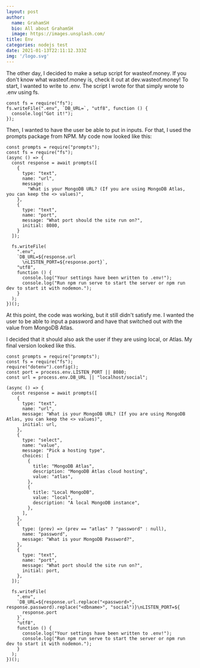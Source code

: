 ```yaml
---
layout: post
author:
  name: GrahamSH
  bio: All about GrahamSH
  image: https://images.unsplash.com/
title: Env
categories: nodejs test
date: 2021-01-13T22:11:12.333Z
img: '/logo.svg'
---
```


The other day, I decided to make a setup script for wasteof.money. If you don't know what wasteof.money is, check it out at dev.wasteof.money!
To start, I wanted to write to .env. The script I wrote for that simply wrote to .env using fs.

```js[env.js]
const fs = require("fs");
fs.writeFile(".env", `DB_URL=`, "utf8", function () {
  console.log("Got it!");
});
```

Then, I wanted to have the user be able to put in inputs. For that, I used the prompts package from NPM. My code now looked like this:

```js[env.js]
const prompts = require("prompts");
const fs = require("fs");
(async () => {
  const response = await prompts([
    {
      type: "text",
      name: "url",
      message:
        "What is your MongoDB URL? (If you are using MongoDB Atlas, you can keep the <> values)",
    },
    {
      type: "text",
      name: "port",
      message: "What port should the site run on?",
      initial: 8080,
    }
  ]);

  fs.writeFile(
    ".env",
    `DB_URL=${response.url
      \nLISTEN_PORT=${response.port}`,
    "utf8",
    function () {
      console.log("Your settings have been written to .env!");
      console.log("Run npm run serve to start the server or npm run dev to start it with nodemon.");
    }
  );
})();
```

At this point, the code was working, but it still didn't satisfy me. I wanted the user to be able to input a password and have that switched out with the <password> value from MongoDB Atlas.

I decided that it should also ask the user if they are using local, or Atlas. My final version looked like this.

```js[env.js]
const prompts = require("prompts");
const fs = require("fs");
require("dotenv").config();
const port = process.env.LISTEN_PORT || 8080;
const url = process.env.DB_URL || "localhost/social";

(async () => {
  const response = await prompts([
    {
      type: "text",
      name: "url",
      message: "What is your MongoDB URL? (If you are using MongoDB Atlas, you can keep the <> values)",
      initial: url,
    },
    {
      type: "select",
      name: "value",
      message: "Pick a hosting type",
      choices: [
        {
          title: "MongoDB Atlas",
          description: "MongoDB Atlas cloud hosting",
          value: "atlas",
        },
        {
          title: "Local MongoDB",
          value: "local",
          description: "A local MongoDB instance",
        },
      ],
    },
    {
      type: (prev) => (prev == "atlas" ? "password" : null),
      name: "password",
      message: "What is your MongoDB Password?",
    },
    {
      type: "text",
      name: "port",
      message: "What port should the site run on?",
      initial: port,
    },
  ]);

  fs.writeFile(
    ".env",
    `DB_URL=${response.url.replace("<password>", response.password).replace("<dbname>", "social")}\nLISTEN_PORT=${
      response.port
    }`,
    "utf8",
    function () {
      console.log("Your settings have been written to .env!");
      console.log("Run npm run serve to start the server or npm run dev to start it with nodemon.");
    }
  );
})();
```


